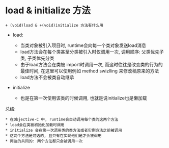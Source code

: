 # load & initialize 方法

```
+ (void)load & +(void)initialize 方法有什么用

```

* load:

    * 当类对象被引入项目时, runtime会向每一个类对象发送load消息
    * load方法会在每个类甚至分类被引入时仅调用一次, 调用顺序: 父类优先子类, 子类优先分类
    * 由于load方法会在类被 import时调用一次, 而这时往往是改变类的行为的最佳时间, 在这里可以使用例如 method swizlling 来修改稿原来的方法
    * load方法不会被类自动继承
    
* initialize

    * 也是在第一次使用该类的时候调用, 也就是说initialize也是懒加载
    
总结:

    * 在Objective-C 中, runtime会自动调用每个类的这两个方法
    * load会在类被初始化加载时调用
    * initialize 会在第一次调用类的类方法或者实例方法之前被调用
    * 这两个方法是可选的, 且只有在实现他们是才会被调用
    * 两这的共同的: 两个方法都只会被调用一次
    
    
<br />
<br />
<br />
